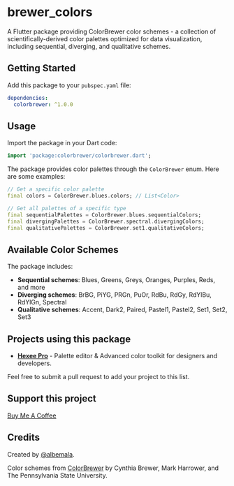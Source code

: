 # brewer_colors

A Flutter package providing ColorBrewer color schemes - a collection of scientifically-derived color palettes optimized for data visualization, including sequential, diverging, and qualitative schemes.

## Getting Started

Add this package to your `pubspec.yaml` file:

```yaml
dependencies:
  colorbrewer: ^1.0.0
```

## Usage

Import the package in your Dart code:

```dart
import 'package:colorbrewer/colorbrewer.dart';
```

The package provides color palettes through the `ColorBrewer` enum. Here are some examples:

```dart
// Get a specific color palette
final colors = ColorBrewer.blues.colors; // List<Color>

// Get all palettes of a specific type
final sequentialPalettes = ColorBrewer.blues.sequentialColors;
final divergingPalettes = ColorBrewer.spectral.divergingColors;
final qualitativePalettes = ColorBrewer.set1.qualitativeColors;
```

## Available Color Schemes

The package includes:
- **Sequential schemes**: Blues, Greens, Greys, Oranges, Purples, Reds, and more
- **Diverging schemes**: BrBG, PiYG, PRGn, PuOr, RdBu, RdGy, RdYlBu, RdYlGn, Spectral
- **Qualitative schemes**: Accent, Dark2, Paired, Pastel1, Pastel2, Set1, Set2, Set3

## Projects using this package

- **[Hexee Pro](https://hexee.app/)** - Palette editor & Advanced color toolkit for designers and developers.

Feel free to submit a pull request to add your project to this list.

## Support this project

[Buy Me A Coffee](https://www.buymeacoffee.com/albemala)

## Credits

Created by [@albemala](https://github.com/albemala).

Color schemes from [ColorBrewer](https://colorbrewer2.org/) by Cynthia Brewer, Mark Harrower, and The Pennsylvania State University.